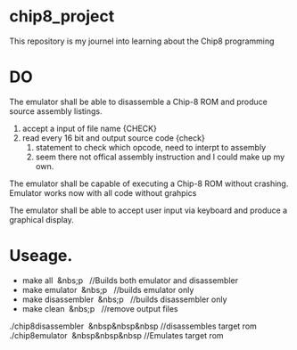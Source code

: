 # chip8_project
This repository is my journel into learning about the Chip8 programming 

# DO 
The emulator shall be able to disassemble a Chip-8 ROM and produce source assembly listings.
1. accept a input of file name {CHECK}
2. read every 16 bit and output source code {check}
	1. statement to check which opcode, need to interpt to assembly
	2. seem there not offical assembly instruction and I could make up my own.

The emulator shall be capable of executing a Chip-8 ROM without crashing.
	Emulator works now with all code without grahpics

The emulator shall be able to accept user input via keyboard and produce a graphical display.

# Useage.

* make all &nbsp;&nbs;p&nbsp;&nbsp; //Builds both emulator and disassembler
* make emulator &nbsp;&nbs;p&nbsp;&nbsp;  //builds emulator only
* make disassembler &nbsp;&nbs;p&nbsp;&nbsp;  //builds disassembler only
* make clean &nbsp;&nbs;p&nbsp;&nbsp;  //remove output files

./chip8disassembler	<rom file> &nbsp;&nbsp&nbsp&nbsp  //disassembles target rom <br>
./chip8emulator		<rom file> &nbsp;&nbsp&nbsp&nbsp  //Emulates target rom
